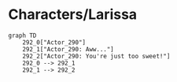 # Characters/Larissa


```mermaid
graph TD
    292_0["Actor_290"]
    292_1["Actor_290: Aww..."]
    292_2["Actor_290: You're just too sweet!"]
    292_0 --> 292_1
    292_1 --> 292_2
```